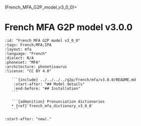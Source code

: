 (French_MFA_G2P_model_v3_0_0)=
# French MFA G2P model v3.0.0

``````{g2p} French MFA G2P model v3.0.0
:id: "French MFA G2P model v3_0_0"
:tags: French;MFA;IPA
:layout: mfa
:language: "French"
:dialect: N/A
:phoneset: "MFA"
:architecture: phonetisaurus
:license: "CC BY 4.0"

   ```{include} ../../../../g2p/french/mfa/v3.0.0/README.md
    :start-after: "## Model details"
    :end-before: "## Installation"
   ```

   ```{admonition} Pronunciation dictionaries
   * {ref}`french_mfa_dictionary_v3_0_0`
   ```
``````

```{include} ../../../../g2p/french/mfa/v3.0.0/README.md
:start-after: "new)."
```
